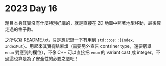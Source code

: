 # 2023 Day 16

題目本身其實沒有什麼特別好講的，就是直接在 2D 地圖中照著地型移動，最後算走過的格子數。

之所以寫 README.txt，只是想記錄一下有用到 `std::ops::{Index, IndexMut}`。用起來其實有點麻煩（需要另外宣告 container type，還要窮舉 `enum` 對應到的欄位），不像 C++ 可以直接把 `enum` 的 variant cast 成 integer。不過這也算是為了安全性的必要之惡吧！
